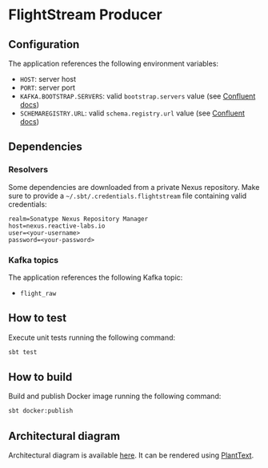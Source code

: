 # FlightStream Producer

## Configuration

The application references the following environment variables:

- `HOST`: server host
- `PORT`: server port
- `KAFKA.BOOTSTRAP.SERVERS`: valid `bootstrap.servers` value (see [Confluent docs](https://docs.confluent.io/current/clients/consumer.html#configuration))
- `SCHEMAREGISTRY.URL`: valid `schema.registry.url` value (see [Confluent docs](https://docs.confluent.io/current/schema-registry/docs/schema_registry_tutorial.html#java-consumers))

## Dependencies

### Resolvers

Some dependencies are downloaded from a private Nexus repository. Make sure to provide a `~/.sbt/.credentials.flightstream` file containing valid credentials:

```properties
realm=Sonatype Nexus Repository Manager
host=nexus.reactive-labs.io
user=<your-username>
password=<your-password>
```

### Kafka topics

The application references the following Kafka topic:

- `flight_raw`

## How to test

Execute unit tests running the following command:

```sh
sbt test
```

## How to build

Build and publish Docker image running the following command:

```sh
sbt docker:publish
```

## Architectural diagram

Architectural diagram is available [here](docs/diagram.puml). It can be rendered using [PlantText](https://www.planttext.com).
